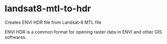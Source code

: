 # landsat8-mtl-to-hdr
Creates ENVI HDR file from Landsat-8 MTL file

ENVI HDR is a common format for opening raster data in ENVI and other GIS softwares. 
